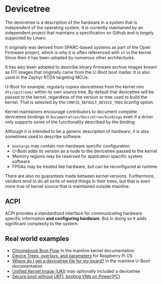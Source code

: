 # Devicetree

The devicetree is a description of the hardware in a system that is independent
of the operating system. It is currently maintained by an independent project
that maintains a specification on Github and is largely supported by Linaro.

It originally was derived from SPARC-based systems as part of the Open Firmware
project, which is why it is often referenced with `of` in the kernel. Since
then it has been adopted by numerous other architectures.

It has also been adopted to describe binary firmware archive images known as
FIT images that originally came from the U-Boot boot loader. It is also used in
the Zephyr RTOS targeting MCUs.

U-Boot for example, regularly copies devicetrees from the kernel into
`dts/upstream/` within its own source tree. By default that devicetree will be
passed to the kernel, regardless of the version or tree used to build the
kernel. That is selected by the `CONFIG_DEFAULT_DEVICE_TREE` kconfig option.

Kernel maintainers encourage contributors to document complete devicetree
bindings in `Documentation/devicetree/bindings` even if a driver only supports
some of the functionality described by the binding.

Although it is intended to be a generic description of hardware, it is also
sometimes used to describe software.

- `bootargs` may contain non-hardware specific configuration
- U-Boot adds its version as a node to the devicetree passed to the kernel
- Memory regions may be reserved for application specific system software
- FPGAs may be treated like hardware, but can be reconfigured at runtime

There are also no guarantees made between kernel versions. Furthermore, vendors
tend to do all sorts of weird things in their trees, but that is even more true
of kernel source that is maintained outside mainline.

## ACPI

ACPI provides a standardized interface for communicating hardware specific
information **and configuring hardware**. But in doing so it adds significant
complexity to the system.

## Real world examples

- [Chromebook Boot
  Flow](https://docs.kernel.org/arch/arm/google/chromebook-boot-flow.html) in
  the mainline kernel documentation
- [Device Trees, overlays, and
  parameters](https://www.raspberrypi.com/documentation/computers/configuration.html#device-trees-overlays-and-parameters)
  for Raspberry Pi OS
- [Where do I get a devicetree file for my
  board?](https://docs.u-boot.org/en/latest/develop/devicetree/control.html#where-do-i-get-a-devicetree-file-for-my-board)
  in the mainline U-Boot documentation
- [Unified Kernel Image
  (UKI)](https://uapi-group.org/specifications/specs/unified_kernel_image/) may
  optionally included a devicetree
- [Secure boot without UEFI: booting VMs on
  Power(PC)](https://archive.fosdem.org/2021/schedule/event/firmware_sbwubvop/)
